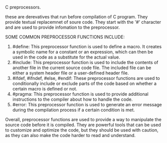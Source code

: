 C preprocessors.

these are derevatives that run before compilation of C program. 
They provide textual replacemnet of soure code.
They start with the '#' character and are used to provide infomation to the preprocessor.

SOME COMMON PREPROCESSOR FUNCTIONS INCLUDE:

1. #define: This preprocessor function is used to define a macro. It creates a symbolic name for a constant or an expression, which can then be used in the code as a substitute for the actual value.
2. #include: This preprocessor function is used to include the contents of another file in the current source code file. The included file can be either a system header file or a user-defined header file.
3. #ifdef, #ifndef, #else, #endif: These preprocessor functions are used to conditionally include or exclude parts of the code based on whether a certain macro is defined or not.
4. #pragma: This preprocessor function is used to provide additional instructions to the compiler about how to handle the code.
5. #error: This preprocessor function is used to generate an error message during the compilation process if a certain condition is met.

Overall, preprocessor functions are used to provide a way to manipulate the source code before it is compiled. They are powerful tools that can be used to customize and optimize the code, but they should be used with caution, as they can also make the code harder to read and understand.
